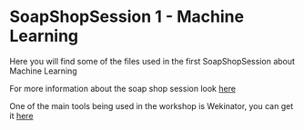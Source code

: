 # SoapShopSession 1 - Machine Learning 


Here you will find some of the files used in the first SoapShopSession about Machine Learning

For more information about the soap shop session look [here](http://home.hku.nl/~than.vannispen/soapshop-nr-1/)

One of the main tools being used in the workshop is Wekinator, you can get it [here](http://www.wekinator.org/)